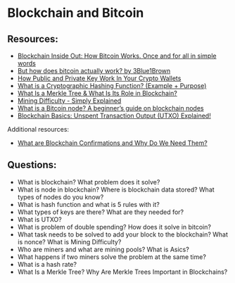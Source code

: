 # Blockchain and Bitcoin

## Resources:

* [Blockchain Inside Out: How Bitcoin Works. Once and for all in simple words](https://vas3k.com/blog/blockchain/) 
* [But how does bitcoin actually work? by 3Blue1Brown](https://www.youtube.com/watch?v=bBC-nXj3Ng4)
* [How Public and Private Key Work In Your Crypto Wallets](https://www.youtube.com/watch?v=bvSJm7fHXto)
* [What is a Cryptographic Hashing Function? (Example + Purpose)](https://www.youtube.com/watch?v=gTfNtop9vzM)
* [What Is a Merkle Tree & What Is Its Role in Blockchain?](https://learn.bybit.com/blockchain/what-is-merkle-tree/)
* [Mining Difficulty - Simply Explained](https://www.youtube.com/watch?v=o1gOyhU6XEw)
* [What is a Bitcoin node? A beginner’s guide on blockchain nodes](https://cointelegraph.com/bitcoin-for-beginners/what-is-a-bitcoin-node-a-beginners-guide-on-blockchain-nodes)
* [Blockchain Basics: Unspent Transaction Output (UTXO) Explained!](https://www.youtube.com/watch?v=hKft6E4K8KY&list=PLZWRruJDdjy1YCnVTcdh9w9vFe8DHy4SG)

Additional resources:
* [What are Blockchain Confirmations and Why Do We Need Them?](https://originstamp.com/blog/what-are-blockchain-confirmations-and-why-do-we-need-them/)

## Questions:

* What is blockchain? What problem does it solve?
* What is node in blockchain? Where is blockchain data stored? What types of nodes do you know?
* What is hash function and what is 5 rules with it?
* What types of keys are there? What are they needed for?
* What is UTXO?
* What is problem of double spending? How does it solve in bitcoin?
* What task needs to be solved to add your block to the blockchain? What is nonce? What is Mining Difficulty?
* Who are miners and what are mining pools? What is Asics?
* What happens if two miners solve the problem at the same time?
* What is a hash rate?
* What Is a Merkle Tree? Why Are Merkle Trees Important in Blockchains?
